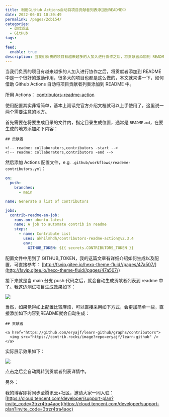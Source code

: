 ```yaml
---
title: 利用GitHub Actions自动将项目贡献者列表添加到README中
date: 2022-06-01 10:30:49
permalink: /pages/2cb154/
categories:
  - 运维观止
  - GitHub
tags:
  -
feed:
  enable: true
description: 当我们负责的项目有越来越多的人加入进行协作之后，将贡献者添加到 README 中是一个很好的激励作用，很多大的项目也都是这么做的，本文就来讲一下，如何借助 Github Actions 自动将项目贡献者列表添加到 README 中。
---
```


当我们负责的项目有越来越多的人加入进行协作之后，将贡献者添加到 README 中是一个很好的激励作用，很多大的项目也都是这么做的，本文就来讲一下，如何借助 Github Actions 自动将项目贡献者列表添加到 README 中。

所用 Actions： [contributors-readme-action](https://github.com/akhilmhdh/contributors-readme-action)

使用配置其实非常简单，基本上阅读完官方介绍文档就可以上手使用了，这里说一两个需要注意的地方。

首先需要在将要生成目录的文件内，指定目录生成位置，通常是 `README.md`，在要生成的地方添加如下内容：

```
## 贡献者

<!-- readme: collaborators,contributors -start -->
<!-- readme: collaborators,contributors -end -->
```

然后添加 Actions 配置文件，e.g. `.github/workflows/reademe-contributors.yml`：

```yml
on:
  push:
    branches:
      - main

name: Generate a list of contributors

jobs:
  contrib-readme-en-job:
    runs-on: ubuntu-latest
    name: A job to automate contrib in readme
    steps:
      - name: Contribute List
        uses: akhilmhdh/contributors-readme-action@v2.3.4
        env:
          GITHUB_TOKEN: ${{ secrets.CONTRIBUTORS_TOKEN }}
```

配置文件中用到了 GITHUB_TOKEN，我的这篇文章有详细介绍如何生成以及配置，可直接参考： [http://fsvip.gitee.io/hexo-theme-fluid//pages/47a507/](http://fsvip.gitee.io/hexo-theme-fluid//pages/47a507/)

接下来就是当 main 分支 push 代码之后，就会自动生成贡献者列表到 readme 中了。我这边测试项目生成效果如下：

![](http://t.eryajf.net/imgs/2022/06/9dc0fcdcc6ebd0c2.jpg)


当然，如果觉得如上配置比较麻烦，可以直接采用如下方式，会更加简单一些，直接添加如下内容到README就会自动生成：

```
## 贡献者

<a href="https://github.com/eryajf/learn-github/graphs/contributors">
  <img src="https://contrib.rocks/image?repo=eryajf/learn-github" />
</a>
```

实际展示效果如下：

<a href="https://github.com/eryajf/learn-github/graphs/contributors">
  <img src="https://contrib.rocks/image?repo=eryajf/learn-github" />
</a>

点击之后会自动跳转到贡献者列表详情中。

另外：

我的博客即将同步至腾讯云+社区，邀请大家一同入驻：[https://cloud.tencent.com/developer/support-plan?invite_code=3trzr4tra4aoc](https://cloud.tencent.com/developer/support-plan?invite_code=3trzr4tra4aoc)